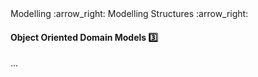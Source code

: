 <link rel="stylesheet" href="{{baseUrl}}/css/textbook.css">

<div class="website-content">

<div id="path">Modelling :arrow_right: Modelling Structures :arrow_right:</div>

<div id="title">

#### Object Oriented Domain Models :three:

</div>

<div id="body">

...

</div>

</div>
